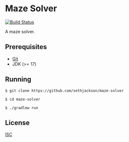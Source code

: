 # Maze Solver

[![Build Status](https://github.com/sethjackson/maze-solver/workflows/ci/badge.svg)](https://github.com/sethjackson/maze-solver)

A maze solver.


## Prerequisites

* [Git](https://git-scm.com/)
* JDK (>= 17)


## Running

    $ git clone https://github.com/sethjackson/maze-solver

    $ cd maze-solver

    $ ./gradlew run


## License

[ISC](LICENSE)
